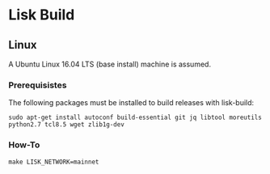 # Lisk Build

## Linux

A Ubuntu Linux 16.04 LTS (base install) machine is assumed.

### Prerequisistes

The following packages must be installed to build releases with lisk-build:

```
sudo apt-get install autoconf build-essential git jq libtool moreutils python2.7 tcl8.5 wget zlib1g-dev
```

### How-To

```
make LISK_NETWORK=mainnet
```
